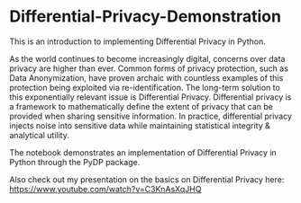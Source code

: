 # Differential-Privacy-Demonstration
This is an introduction to implementing Differential Privacy in Python.

As the world continues to become increasingly digital, concerns over data privacy are higher than ever. Common forms of privacy protection, such as Data Anonymization, have proven archaic with countless examples of this protection being exploited via re-identification. The long-term solution to this exponentially relevant issue is Differential Privacy. Differential privacy is a framework to mathematically define the extent of privacy that can be provided when sharing sensitive information. In practice, differential privacy injects noise into sensitive data while maintaining statistical integrity & analytical utility.

The notebook demonstrates an implementation of Differential Privacy in Python through the PyDP package.

Also check out my presentation on the basics on Differential Privacy here: https://www.youtube.com/watch?v=C3KnAsXqJHQ
